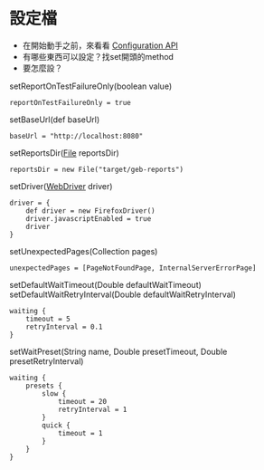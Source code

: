 # 設定檔
* 在開始動手之前，來看看 [Configuration API](http://www.gebish.org/manual/current/api/geb/Configuration.html)
* 有哪些東西可以設定？找set開頭的method
* 要怎麼設？

setReportOnTestFailureOnly(boolean value)

    reportOnTestFailureOnly = true

setBaseUrl(def baseUrl)

    baseUrl = "http://localhost:8080"

setReportsDir([File](http://download.oracle.com/javase/6/docs/api/java/io/File.html) reportsDir)

    reportsDir = new File("target/geb-reports")

setDriver([WebDriver](http://selenium.googlecode.com/svn/trunk/docs/api/java/org/openqa/selenium/WebDriver.html) driver)

    driver = {
    	def driver = new FirefoxDriver()
    	driver.javascriptEnabled = true
    	driver
    }

setUnexpectedPages(Collection pages)

    unexpectedPages = [PageNotFoundPage, InternalServerErrorPage]

setDefaultWaitTimeout(Double defaultWaitTimeout)
setDefaultWaitRetryInterval(Double defaultWaitRetryInterval)

    waiting {
    	timeout = 5
    	retryInterval = 0.1
    }

setWaitPreset(String name, Double presetTimeout, Double presetRetryInterval)

    waiting {
    	presets {
    		slow {
    			timeout = 20
    			retryInterval = 1
    		}
    		quick {
    			timeout = 1
    		}
    	}
    }
